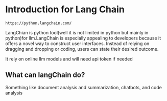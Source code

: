 # Introduction for Lang Chain

    https://python.langchain.com/

LangChian is python tool(well it is not limited in python but mainly in python)for llm.LangChain is especially appealing to developers because it offers a novel way to construct user interfaces. Instead of relying on dragging and dropping or coding, users can state their desired outcome.

It rely on online llm models and will need api token if needed

## What can langChain do?

Something like document analysis and summarization, chatbots, and code analysis

